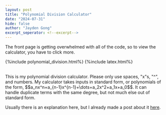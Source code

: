 ```yaml
---
layout: post
title: "Polynomial Division Calculator"
date: "2024-07-31"
hide: false
author: "Jayden Gong"
excerpt_seperator: <!--excerpt-->
---
```


The front page is getting overwhelmed with all of the code,
so to view the calculator,
you have to click more.

<!--excerpt-->

{%include polynomial_division.html%}
{%include latex.html%}

<br>
This is my polynomial division calculator.
Please only use spaces, "x"s, "^", and numbers.
My calculator takes inputs in standard form,
or polynomials of the form, 
$$a_nx^n+a_{n-1}x^{n-1}+\dots+a_2x^2+a_1x+a_0$$.
It can handle duplicate terms with the same degree,
but not much else out of standard form.

Usually there is an explanation here,
but I already made a post about it
[here](https://www.jaydengong.com/intuition/2024-01-19-Polynomial-Division.html).
